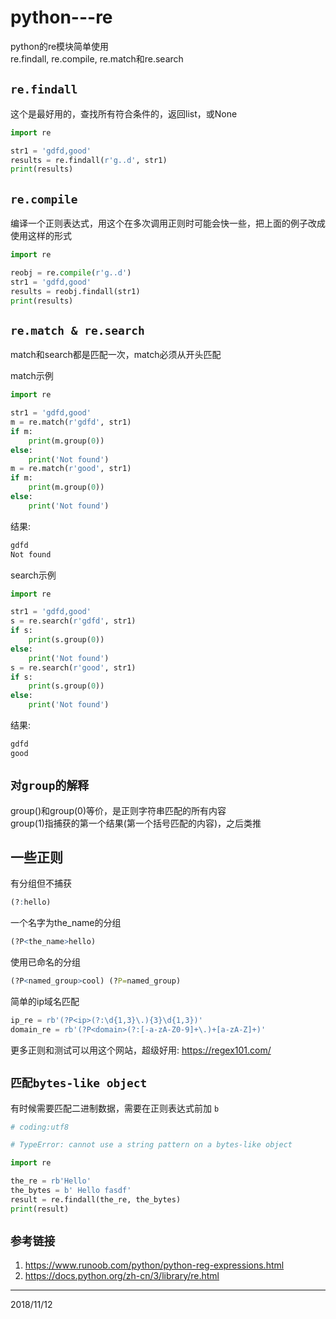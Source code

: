 # python---re

python的re模块简单使用  
re.findall, re.compile, re.match和re.search  

## `re.findall`
这个是最好用的，查找所有符合条件的，返回list，或None  
```python
import re

str1 = 'gdfd,good'
results = re.findall(r'g..d', str1)
print(results)
```

## `re.compile`
编译一个正则表达式，用这个在多次调用正则时可能会快一些，把上面的例子改成使用这样的形式  
```python
import re

reobj = re.compile(r'g..d')
str1 = 'gdfd,good'
results = reobj.findall(str1)
print(results)
```

## `re.match & re.search`
match和search都是匹配一次，match必须从开头匹配  

match示例
```python
import re

str1 = 'gdfd,good'
m = re.match(r'gdfd', str1)
if m:
    print(m.group(0))
else:
    print('Not found')
m = re.match(r'good', str1)
if m:
    print(m.group(0))
else:
    print('Not found')
```
结果:  
```r
gdfd
Not found
```

search示例  
```python
import re

str1 = 'gdfd,good'
s = re.search(r'gdfd', str1)
if s:
    print(s.group(0))
else:
    print('Not found')
s = re.search(r'good', str1)
if s:
    print(s.group(0))
else:
    print('Not found')
```
结果:  
```r
gdfd
good
```


## `对group的解释`
group()和group(0)等价，是正则字符串匹配的所有内容  
group(1)指捕获的第一个结果(第一个括号匹配的内容)，之后类推  



## 一些正则
有分组但不捕获  
```r
(?:hello)
```

一个名字为the_name的分组  
```r
(?P<the_name>hello)
```

使用已命名的分组  
```r
(?P<named_group>cool) (?P=named_group)
```

简单的ip域名匹配  
```python
ip_re = rb'(?P<ip>(?:\d{1,3}\.){3}\d{1,3})'
domain_re = rb'(?P<domain>(?:[-a-zA-Z0-9]+\.)+[a-zA-Z]+)'
```

更多正则和测试可以用这个网站，超级好用: https://regex101.com/  


## `匹配bytes-like object`
有时候需要匹配二进制数据，需要在正则表达式前加 `b`  
```python
# coding:utf8

# TypeError: cannot use a string pattern on a bytes-like object

import re

the_re = rb'Hello'
the_bytes = b' Hello fasdf'
result = re.findall(the_re, the_bytes)
print(result)
```


## `参考链接`
1. https://www.runoob.com/python/python-reg-expressions.html  
2. https://docs.python.org/zh-cn/3/library/re.html  


---
2018/11/12  

